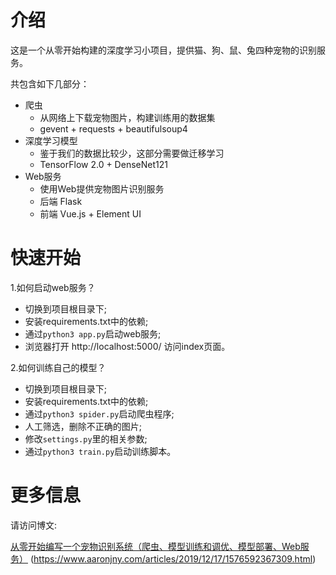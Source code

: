 # 介绍

这是一个从零开始构建的深度学习小项目，提供猫、狗、鼠、兔四种宠物的识别服务。

共包含如下几部分：

- 爬虫
    - 从网络上下载宠物图片，构建训练用的数据集
    - gevent + requests + beautifulsoup4
- 深度学习模型
    - 鉴于我们的数据比较少，这部分需要做迁移学习
    - TensorFlow 2.0 + DenseNet121
- Web服务
    - 使用Web提供宠物图片识别服务
    - 后端 Flask
    - 前端 Vue.js + Element UI

# 快速开始

1.如何启动web服务？

- 切换到项目根目录下;
- 安装requirements.txt中的依赖;
- 通过`python3 app.py`启动web服务;
- 浏览器打开 http://localhost:5000/ 访问index页面。

2.如何训练自己的模型？

- 切换到项目根目录下;
- 安装requirements.txt中的依赖;
- 通过`python3 spider.py`启动爬虫程序;
- 人工筛选，删除不正确的图片;
- 修改`settings.py`里的相关参数;
- 通过`python3 train.py`启动训练脚本。

# 更多信息

请访问博文:

[从零开始编写一个宠物识别系统（爬虫、模型训练和调优、模型部署、Web服务）](https://www.aaronjny.com/articles/2019/12/17/1576592367309.html) (https://www.aaronjny.com/articles/2019/12/17/1576592367309.html)
